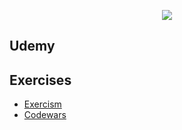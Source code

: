 <p align="center">
  <img src="../.assets/images/go.ico"/>
</p>

## Udemy

## Exercises

- [Exercism](../exercism/go)
- [Codewars](../codewars/go)

